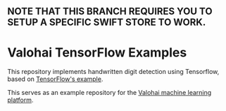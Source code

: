 ## NOTE THAT THIS BRANCH REQUIRES YOU TO SETUP A SPECIFIC SWIFT STORE TO WORK.

# Valohai TensorFlow Examples

This repository implements handwritten digit detection using
Tensorflow, based on [TensorFlow's example][ex].

This serves as an example repository for the [Valohai machine learning platform][vh].

[ex]: https://github.com/tensorflow/tensorflow/blob/master/tensorflow/examples/tutorials/mnist/mnist_with_summaries.py
[vh]: https://valohai.com/
